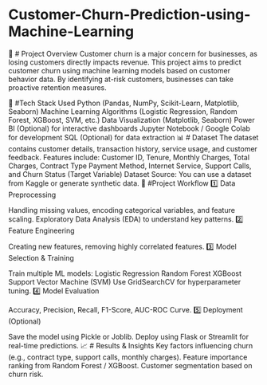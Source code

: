 # Customer-Churn-Prediction-using-Machine-Learning
📌 #  Project Overview
Customer churn is a major concern for businesses, as losing customers directly impacts revenue. This project aims to predict customer churn using machine learning models based on customer behavior data. By identifying at-risk customers, businesses can take proactive retention measures.

🚀 #Tech Stack Used
Python (Pandas, NumPy, Scikit-Learn, Matplotlib, Seaborn)
Machine Learning Algorithms (Logistic Regression, Random Forest, XGBoost, SVM, etc.)
Data Visualization (Matplotlib, Seaborn)
Power BI (Optional) for interactive dashboards
Jupyter Notebook / Google Colab for development
SQL (Optional) for data extraction
📊 # Dataset
The dataset contains customer details, transaction history, service usage, and customer feedback.
Features include:
Customer ID, Tenure, Monthly Charges, Total Charges, Contract Type
Payment Method, Internet Service, Support Calls, and Churn Status (Target Variable)
Dataset Source: You can use a dataset from Kaggle or generate synthetic data.
📌 #Project Workflow
1️⃣ Data Preprocessing

Handling missing values, encoding categorical variables, and feature scaling.
Exploratory Data Analysis (EDA) to understand key patterns.
2️⃣ Feature Engineering

Creating new features, removing highly correlated features.
3️⃣ Model Selection & Training

Train multiple ML models:
Logistic Regression
Random Forest
XGBoost
Support Vector Machine (SVM)
Use GridSearchCV for hyperparameter tuning.
4️⃣ Model Evaluation

Accuracy, Precision, Recall, F1-Score, AUC-ROC Curve.
5️⃣ Deployment (Optional)

Save the model using Pickle or Joblib.
Deploy using Flask or Streamlit for real-time predictions.
📈 # Results & Insights
Key factors influencing churn (e.g., contract type, support calls, monthly charges).
Feature importance ranking from Random Forest / XGBoost.
Customer segmentation based on churn risk.

